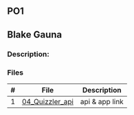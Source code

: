 ## PO1
## Blake Gauna
### Description:





### Files
|   #   | File            | Description                                        |
| :---: | --------------- | -------------------------------------------------- |
|   1   | [04_Quizzler_api](https://github.com/blakeGauna/4443-MOB-Gauna/tree/main/Assignments/PO1/04_quizzler_api)  | api & app link         |

